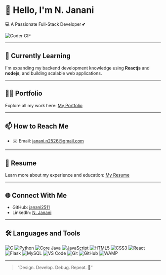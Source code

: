 # 👋 Hello, I'm N. Janani

💻 A Passionate Full-Stack Developer 💕

![Coder GIF](https://media.giphy.com/media/qgQUggAC3Pfv687qPC/giphy.gif)

---

## 🌱 Currently Learning
I'm expanding my backend development knowledge using **Reactjs** and **nodejs**, and building scalable web applications.

---

## 👨‍💻 Portfolio
Explore all my work here: [My Portfolio](janani-nagarajan-portfolio.netlify.app)

---

## 📫 How to Reach Me
- ✉️ Email: [janani.n2526@gmail.com](mailto:janani.n2526@gmail.com)

---

## 📄 Resume
Learn more about my experience and education: [My Resume](https://drive.google.com/file/d/1NatKyyRwAV5eTGcAVY9DfzaEIo39v2B3/view?usp=drive_link) 

---

## 🌐 Connect With Me
- GitHub: [janani2511](https://github.com/janani2511)
- LinkedIn: [N. Janani](https://www.linkedin.com/in/janani2511)

---

## 🛠️ Languages and Tools

![C](https://img.shields.io/badge/-C-00599C?style=flat&logo=c)
![Python](https://img.shields.io/badge/-Python-3776AB?style=flat&logo=python)
![Core Java](https://img.shields.io/badge/-Java-007396?style=flat&logo=java)
![JavaScript](https://img.shields.io/badge/-JavaScript-F7DF1E?style=flat&logo=javascript)
![HTML5](https://img.shields.io/badge/-HTML5-E34F26?style=flat&logo=html5)
![CSS3](https://img.shields.io/badge/-CSS3-1572B6?style=flat&logo=css3)
![React](https://img.shields.io/badge/-React-61DAFB?style=flat&logo=react)
![Flask](https://img.shields.io/badge/-Flask-000000?style=flat&logo=flask)
![MySQL](https://img.shields.io/badge/-MySQL-4479A1?style=flat&logo=mysql)
![VS Code](https://img.shields.io/badge/-VSCode-007ACC?style=flat&logo=visual-studio-code)
![Git](https://img.shields.io/badge/-Git-F05032?style=flat&logo=git)
![GitHub](https://img.shields.io/badge/-GitHub-181717?style=flat&logo=github)
![WAMP](https://img.shields.io/badge/-WAMP-FF6600?style=flat&logo=apache)

---

> “Design. Develop. Debug. Repeat. 🚀”
```


